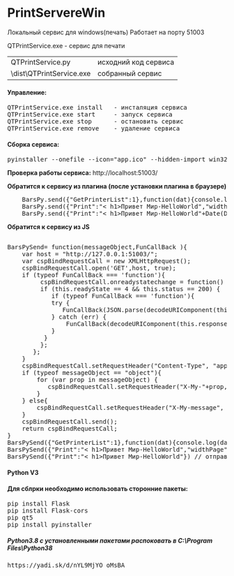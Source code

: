 # PrintServereWin
Локальный сервис для windows(печать)
Работает на порту 51003


QTPrintService.exe - сервис для печати 

<table>
<tr> <td>QTPrintService.py</td><td>исходний код сервиса</td> </tr>
<tr> <td>\dist\QTPrintService.exe</td><td>собранный сервис</td> </tr>
</table>
<h4>Управление:</h4>
<pre>QTPrintService.exe install   - инсталяция сервиса
QTPrintService.exe start     - запуск сервиса
QTPrintService.exe stop      - остановить сервис
QTPrintService.exe remove    - удаление сервиса 	
</pre>	

<h4>Сборка сервиса:</h4>
<pre>
pyinstaller --onefile --icon="app.ico" --hidden-import win32timezone QTPrintService.py
</pre> 

**Проверка работы сервиса:**
http://localhost:51003/

**Обратится к сервису из плагина (после установки плагина в браузере)**

<pre>
    BarsPy.send({"GetPrinterList":1},function(dat){console.log(dat);}) // получить список принтеров установленных в системе
    BarsPy.send({"Print":"< h1>Привет Мир-HelloWorld</h1>","widthPage":300,"heightPage":100,"PrinterName":"Microsoft XPS Document Writer"},function(dat){console.log(dat);})
    BarsPy.send({"Print":"< h1>Привет Мир-HelloWorld</h1>"+Date(Date.now()).toString()}) // отправека на печать без получения ответа 
</pre>

**Обратится к сервису из JS**
<pre>

BarsPySend= function(messageObject,FunCallBack ){
    var host = "http://127.0.0.1:51003/";
    var cspBindRequestCall = new XMLHttpRequest();
    cspBindRequestCall.open('GET',host, true);
    if (typeof FunCallBack === 'function'){ 
         cspBindRequestCall.onreadystatechange = function() {
         if (this.readyState == 4 && this.status == 200) {
            if (typeof FunCallBack === 'function'){
		    try {
			   FunCallBack(JSON.parse(decodeURIComponent(this.responseText)));
			} catch (err) {
			    FunCallBack(decodeURIComponent(this.responseText));
			}
          }
         };
       };
    }
    cspBindRequestCall.setRequestHeader("Content-Type", "application/x-www-form-urlencoded");
    if (typeof messageObject == "object"){
        for (var prop in messageObject) {
           cspBindRequestCall.setRequestHeader("X-My-"+prop, encodeURI(messageObject[prop]));
        }
    } else{
        cspBindRequestCall.setRequestHeader("X-My-message", encodeURI(messageObject));
    }
    cspBindRequestCall.send();
    return cspBindRequestCall; 
}
BarsPySend({"GetPrinterList":1},function(dat){console.log(dat);}) // получить список принтеров установленных в системе
BarsPySend({"Print":"< h1>Привет Мир-HelloWorld</h1>","widthPage":300,"heightPage":100,"PrinterName":"Microsoft XPS Document Writer"},function(dat){console.log(dat);})
BarsPySend({"Print":"< h1>Привет Мир-HelloWorld</h1>"}) // отправека на печать без получения ответа
</pre>

<h4>Python V3</h4>
<h4>Для сблрки необходимо использовать сторонние пакеты:</h4>
<pre>
pip install Flask
pip install Flask-cors
pip qt5
pip install pyinstaller
</pre> 
<h5>Python3.8 с установленными пакетами распоковать в C:\Program Files\Python38</h5>
<pre>https://yadi.sk/d/nYL9MjYO_oMsBA</pre> 
